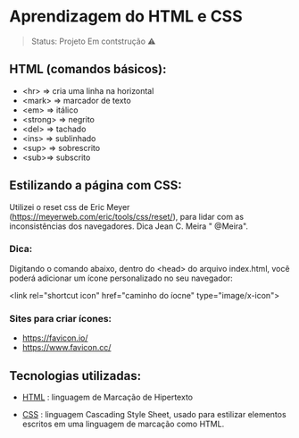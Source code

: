 # Aprendizagem do HTML e CSS

> Status: Projeto Em contstrução ⚠️

## HTML (comandos básicos): 
- &lt;hr&gt; => cria uma linha na horizontal
- &lt;mark&gt; => marcador de texto
- &lt;em&gt; => itálico
- &lt;strong&gt; => negrito
- &lt;del&gt; => tachado
- &lt;ins&gt; =>  sublinhado
- &lt;sup&gt; =>  sobrescrito
- &lt;sub&gt;=> subscrito

## Estilizando a página com CSS:

Utilizei o reset css de Eric Meyer (https://meyerweb.com/eric/tools/css/reset/), para lidar com as inconsistências dos navegadores. Dica  Jean C. Meira " @Meira".


### Dica:
Digitando o comando abaixo, dentro do &lt;head&gt; do arquivo index.html,  você poderá adicionar um ícone personalizado no seu navegador:

&lt;link rel="shortcut icon" href="caminho do íocne" type="image/x-icon"&gt;

### Sites para criar ícones:
- https://favicon.io/ 
- https://www.favicon.cc/


## Tecnologias utilizadas:

- [HTML](https://developer.mozilla.org/pt-BR/docs/Web/HTML) : linguagem de Marcação de Hipertexto

- [CSS](https://developer.mozilla.org/pt-BR/docs/Web/CSS) : linguagem Cascading Style Sheet, usado para estilizar elementos escritos em uma linguagem de marcação como HTML.
